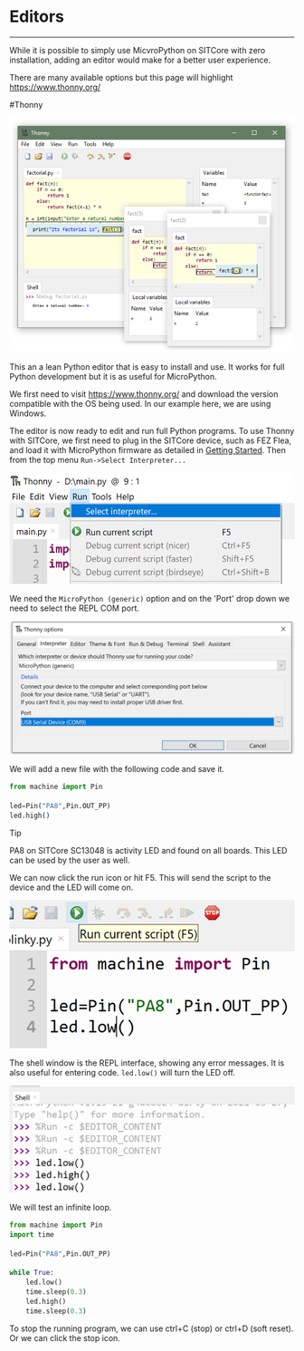 # Editors

---

While it is possible to simply use MicvroPython on SITCore with zero installation, adding an editor would make for a better user experience.

There are many available options but this page will highlight https://www.thonny.org/

#Thonny

![Thonny](images/thonny.png)

This an a lean Python editor that is easy to install and use. It works for full Python development but it is as useful for MicroPython.

We first need to visit https://www.thonny.org/ and download the version compatible with the OS being used. In our example here, we are using Windows.

The editor is now ready to edit and run full Python programs. To use Thonny with SITCore, we first need to plug in the SITCore device, such as FEZ Flea, and load it with MicroPython firmware as detailed in [Getting Started](getting-started.md). Then from the top menu `Run->Select Interpreter...`

![Select Interpreter](images/select-interpreter.png)

We need the `MicroPython (generic)` option and on the 'Port' drop down we need to select the REPL COM port.

![MicroPython Generic Serial](images/mp-generic-serial.png)

We will add a new file with the following code and save it.

```py
from machine import Pin

led=Pin("PA8",Pin.OUT_PP)
led.high()
```

> [!Tip]
> PA8 on SITCore SC13048 is activity LED and found on all boards. This LED can be used by the user as well.

We can now click the run icon or hit F5. This will send the script to the device and the LED will come on.

![Run Script](images/run-script.png)

The shell window is the REPL interface, showing any error messages. It is also useful for entering code. `led.low()` will turn the LED off.

![Thonny Shell](images/thonny-shell.png)

We will test an infinite loop.

```py
from machine import Pin
import time

led=Pin("PA8",Pin.OUT_PP)

while True:
    led.low()
    time.sleep(0.3)
    led.high()
    time.sleep(0.3)
```
To stop the running program, we can use ctrl+C (stop) or ctrl+D (soft reset). Or we can click the stop icon.
